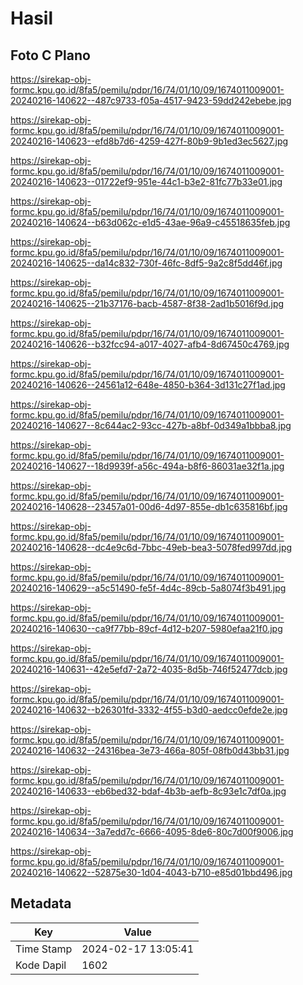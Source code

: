 # Hasil

## Foto C Plano

https://sirekap-obj-formc.kpu.go.id/8fa5/pemilu/pdpr/16/74/01/10/09/1674011009001-20240216-140622--487c9733-f05a-4517-9423-59dd242ebebe.jpg

https://sirekap-obj-formc.kpu.go.id/8fa5/pemilu/pdpr/16/74/01/10/09/1674011009001-20240216-140623--efd8b7d6-4259-427f-80b9-9b1ed3ec5627.jpg

https://sirekap-obj-formc.kpu.go.id/8fa5/pemilu/pdpr/16/74/01/10/09/1674011009001-20240216-140623--01722ef9-951e-44c1-b3e2-81fc77b33e01.jpg

https://sirekap-obj-formc.kpu.go.id/8fa5/pemilu/pdpr/16/74/01/10/09/1674011009001-20240216-140624--b63d062c-e1d5-43ae-96a9-c45518635feb.jpg

https://sirekap-obj-formc.kpu.go.id/8fa5/pemilu/pdpr/16/74/01/10/09/1674011009001-20240216-140625--da14c832-730f-46fc-8df5-9a2c8f5dd46f.jpg

https://sirekap-obj-formc.kpu.go.id/8fa5/pemilu/pdpr/16/74/01/10/09/1674011009001-20240216-140625--21b37176-bacb-4587-8f38-2ad1b5016f9d.jpg

https://sirekap-obj-formc.kpu.go.id/8fa5/pemilu/pdpr/16/74/01/10/09/1674011009001-20240216-140626--b32fcc94-a017-4027-afb4-8d67450c4769.jpg

https://sirekap-obj-formc.kpu.go.id/8fa5/pemilu/pdpr/16/74/01/10/09/1674011009001-20240216-140626--24561a12-648e-4850-b364-3d131c27f1ad.jpg

https://sirekap-obj-formc.kpu.go.id/8fa5/pemilu/pdpr/16/74/01/10/09/1674011009001-20240216-140627--8c644ac2-93cc-427b-a8bf-0d349a1bbba8.jpg

https://sirekap-obj-formc.kpu.go.id/8fa5/pemilu/pdpr/16/74/01/10/09/1674011009001-20240216-140627--18d9939f-a56c-494a-b8f6-86031ae32f1a.jpg

https://sirekap-obj-formc.kpu.go.id/8fa5/pemilu/pdpr/16/74/01/10/09/1674011009001-20240216-140628--23457a01-00d6-4d97-855e-db1c635816bf.jpg

https://sirekap-obj-formc.kpu.go.id/8fa5/pemilu/pdpr/16/74/01/10/09/1674011009001-20240216-140628--dc4e9c6d-7bbc-49eb-bea3-5078fed997dd.jpg

https://sirekap-obj-formc.kpu.go.id/8fa5/pemilu/pdpr/16/74/01/10/09/1674011009001-20240216-140629--a5c51490-fe5f-4d4c-89cb-5a8074f3b491.jpg

https://sirekap-obj-formc.kpu.go.id/8fa5/pemilu/pdpr/16/74/01/10/09/1674011009001-20240216-140630--ca9f77bb-89cf-4d12-b207-5980efaa21f0.jpg

https://sirekap-obj-formc.kpu.go.id/8fa5/pemilu/pdpr/16/74/01/10/09/1674011009001-20240216-140631--42e5efd7-2a72-4035-8d5b-746f52477dcb.jpg

https://sirekap-obj-formc.kpu.go.id/8fa5/pemilu/pdpr/16/74/01/10/09/1674011009001-20240216-140632--b26301fd-3332-4f55-b3d0-aedcc0efde2e.jpg

https://sirekap-obj-formc.kpu.go.id/8fa5/pemilu/pdpr/16/74/01/10/09/1674011009001-20240216-140632--24316bea-3e73-466a-805f-08fb0d43bb31.jpg

https://sirekap-obj-formc.kpu.go.id/8fa5/pemilu/pdpr/16/74/01/10/09/1674011009001-20240216-140633--eb6bed32-bdaf-4b3b-aefb-8c93e1c7df0a.jpg

https://sirekap-obj-formc.kpu.go.id/8fa5/pemilu/pdpr/16/74/01/10/09/1674011009001-20240216-140634--3a7edd7c-6666-4095-8de6-80c7d00f9006.jpg

https://sirekap-obj-formc.kpu.go.id/8fa5/pemilu/pdpr/16/74/01/10/09/1674011009001-20240216-140622--52875e30-1d04-4043-b710-e85d01bbd496.jpg


## Metadata

| Key        | Value               |
| ---------- | ------------------- |
| Time Stamp | 2024-02-17 13:05:41 |
| Kode Dapil | 1602                |



